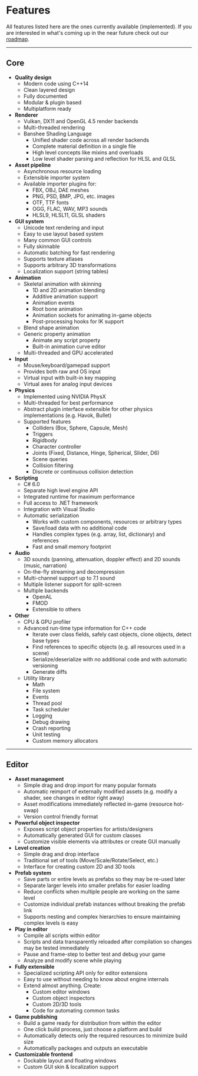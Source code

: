 # Features

All features listed here are the ones currently available (implemented). If you are interested in what's coming up in the near future check out our [roadmap](roadmap.md).
  
---------------------------------------------------  
  
## Core
* __Quality design__
  * Modern code using C++14
  * Clean layered design
  * Fully documented
  * Modular & plugin based
  * Multiplatform ready
* __Renderer__
  * Vulkan, DX11 and OpenGL 4.5 render backends
  * Multi-threaded rendering
  * Banshee Shading Language
    * Unified shader code across all render backends
	* Complete material definition in a single file
	* High level concepts like mixins and overloads
    * Low level shader parsing and reflection for HLSL and GLSL
* __Asset pipeline__
  * Asynchronous resource loading
  * Extensible importer system
  * Available importer plugins for:
    * FBX, OBJ, DAE meshes
    * PNG, PSD, BMP, JPG, etc. images
    * OTF, TTF fonts
	* OGG, FLAC, WAV, MP3 sounds
    * HLSL9, HLSL11, GLSL shaders
* __GUI system__
  * Unicode text rendering and input
  * Easy to use layout based system
  * Many common GUI controls
  * Fully skinnable
  * Automatic batching for fast rendering
  * Supports texture atlases
  * Supports arbitrary 3D transformations
  * Localization support (string tables)
* __Animation__
  * Skeletal animation with skinning
    * 1D and 2D animation blending
    * Additive animation support
    * Animation events
    * Root bone animation
    * Animation sockets for animating in-game objects
    * Post-processing hooks for IK support
  * Blend shape animation
  * Generic property animation
    * Animate any script property
    * Built-in animation curve editor
  * Multi-threaded and GPU accelerated
* __Input__
  * Mouse/keyboard/gamepad support
  * Provides both raw and OS input
  * Virtual input with built-in key mapping
  * Virtual axes for analog input devices
* __Physics__
  * Implemented using NVIDIA PhysX
  * Multi-threaded for best performance
  * Abstract plugin interface extensible for other physics implementations (e.g. Havok, Bullet)
  * Supported features
    * Colliders (Box, Sphere, Capsule, Mesh)
    * Triggers
    * Rigidbody
    * Character controller
    * Joints (Fixed, Distance, Hinge, Spherical, Slider, D6)
	* Scene queries
	* Collision filtering
	* Discrete or continuous collision detection
* __Scripting__
  * C# 6.0
  * Separate high level engine API
  * Integrated runtime for maximum performance
  * Full access to .NET framework
  * Integration with Visual Studio
  * Automatic serialization
	* Works with custom components, resources or arbitrary types
	* Save/load data with no additional code
	* Handles complex types (e.g. array, list, dictionary) and references
	* Fast and small memory footprint
* __Audio__
  * 3D sounds (panning, attenuation, doppler effect) and 2D sounds (music, narration)
  * On-the-fly streaming and decompression
  * Multi-channel support up to 7.1 sound
  * Multiple listener support for split-screen
  * Multiple backends
    * OpenAL
	* FMOD
	* Extensible to others
* __Other__
  * CPU & GPU profiler
  * Advanced run-time type information for C++ code
    * Iterate over class fields, safely cast objects, clone objects, detect base types
	* Find references to specific objects (e.g. all resources used in a scene)
	* Serialize/deserialize with no additional code and with automatic versioning
	* Generate diffs
  * Utility library
    * Math
	* File system
    * Events
	* Thread pool
    * Task scheduler
    * Logging
	* Debug drawing
	* Crash reporting
	* Unit testing
	* Custom memory allocators

---------------------------------------------------	
	
## Editor
* __Asset management__
  * Simple drag and drop import for many popular formats
  * Automatic reimport of externally modified assets (e.g. modify a shader, see changes in editor right away)
  * Asset modifications immediately reflected in-game (resource hot-swap)
  * Version control friendly format
* __Powerful object inspector__
  * Exposes script object properties for artists/designers
  * Automatically generated GUI for custom classes
  * Customize visible elements via attributes or create GUI manually
* __Level creation__
  * Simple drag and drop interface
  * Traditional set of tools (Move/Scale/Rotate/Select, etc.)
  * Interface for creating custom 2D and 3D tools
* __Prefab system__
  * Save parts or entire levels as prefabs so they may be re-used later
  * Separate larger levels into smaller prefabs for easier loading
  * Reduce conflicts when multiple people are working on the same level
  * Customize individual prefab instances without breaking the prefab link
  * Supports nesting and complex hierarchies to ensure maintaining complex levels is easy
* __Play in editor__
  * Compile all scripts within editor
  * Scripts and data transparently reloaded after compilation so changes may be tested immediately
  * Pause and frame-step to better test and debug your game
  * Analyze and modify scene while playing
* __Fully extensible__
  * Specialized scripting API only for editor extensions
  * Easy to use without needing to know about engine internals
  * Extend almost anything. Create:
	* Custom editor windows
	* Custom object inspectors
	* Custom 2D/3D tools
	* Code for automating common tasks
* __Game publishing__
  * Build a game ready for distribution from within the editor
  * One click build process, just choose a platform and build
  * Automatically detects only the required resources to minimize build size
  * Automatically packages and outputs an executable
* __Customizable frontend__
  * Dockable layout and floating windows
  * Custom GUI skin & localization support